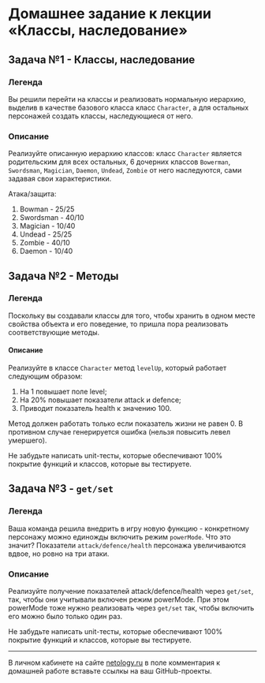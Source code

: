 # Домашнее задание к лекции «Классы, наследование»

## Задача №1 - Классы, наследование

### Легенда

Вы решили перейти на классы и реализовать нормальную иерархию, выделив в качестве базового класса класс `Character`, а для остальных персонажей создать классы, наследующиеся от него.

### Описание

Реализуйте описанную иерархию классов: класс `Character` является родительским для всех остальных, 6 дочерних классов `Bowerman`, `Swordsman`, `Magician`, `Daemon`, `Undead`, `Zombie` от него наследуются, сами задавая свои характеристики.

Атака/защита:
1. Bowman - 25/25
1. Swordsman - 40/10
1. Magician - 10/40
1. Undead - 25/25
1. Zombie - 40/10
1. Daemon - 10/40

## Задача №2 - Методы

### Легенда

Поскольку вы создавали классы для того, чтобы хранить в одном месте свойства объекта и его поведение, то пришла пора реализовать соответствующие методы.

#### Описание

Реализуйте в классе `Character` метод `levelUp`, который работает следующим образом:
1. На 1 повышает поле level;
1. На 20% повышает показатели attack и defence;
1. Приводит показатель health к значению 100.

Метод должен работать только если показатель жизни не равен 0. В противном случае генерируется ошибка (нельзя повысить левел умершего).

Не забудьте написать unit-тесты, которые обеспечивают 100% покрытие функций и классов, которые вы тестируете.

## Задача №3 - `get/set`

### Легенда

Ваша команда решила внедрить в игру новую функцию - конкретному персонажу можно единожды включить режим `powerMode`. Что это значит? Показатели `attack/defence/health` персонажа увеличиваются вдвое, но ровно на три атаки.

### Описание

Реализуйте получение показателей attack/defence/health через `get/set`, так, чтобы они учитывали включен режим powerMode. При этом powerMode тоже нужно реализовать через `get/set` так, чтобы включить его можно было только один раз.

Не забудьте написать unit-тесты, которые обеспечивают 100% покрытие функций и классов, которые вы тестируете.

---
В личном кабинете на сайте [netology.ru](http://netology.ru/) в поле комментария к домашней работе вставьте ссылкы на ваш GitHub-проекты.